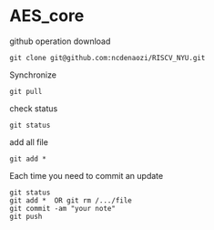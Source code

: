 # AES_core

github operation
download
```
git clone git@github.com:ncdenaozi/RISCV_NYU.git
```

Synchronize
```
git pull
```

check status
```
git status
```

add all file
```
git add * 
```

Each time you need to commit an update
```
git status
git add *  OR git rm /.../file
git commit -am "your note"
git push
```
